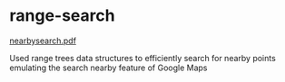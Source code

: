 # range-search
[nearbysearch.pdf](https://github.com/priyanshusharma314/range-search/files/10148598/nearbysearch.pdf)

 Used range trees data structures to efficiently search for nearby points emulating the search nearby feature of Google Maps
